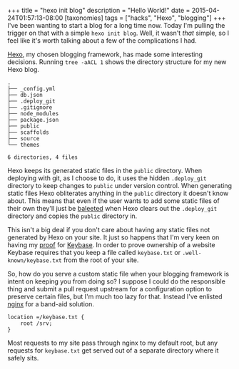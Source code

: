 +++
title = "hexo init blog"
description = "Hello World!"
date = 2015-04-24T01:57:13-08:00
[taxonomies]
tags = ["hacks", "Hexo", "blogging"]
+++
I've been wanting to start a blog for a long time now. Today I'm pulling the
trigger on that with a simple `hexo init blog`. Well, it wasn't _that_ simple,
so I feel like it's worth talking about a few of the complications I had.


[Hexo](https://hexo.io/), my chosen blogging framework, has made some
interesting decisions. Running `tree -aACL 1` shows the directory structure for
my new Hexo blog.

```
.
├── _config.yml
├── db.json
├── .deploy_git
├── .gitignore
├── node_modules
├── package.json
├── public
├── scaffolds
├── source
└── themes

6 directories, 4 files
```

Hexo keeps its generated static files in the `public` directory. When deploying
with git, as I choose to do, it uses the hidden `.deploy_git` directory to keep
changes to `public` under version control. When generating static files Hexo
obliterates anything in the `public` directory it doesn't know about. This
means that even if the user wants to add some static files of their own they'll
just be [baleeted](https://www.youtube.com/watch?v=07h0ksKx5sM) when Hexo
clears out the `.deploy_git` directory and copies the `public` directory in.


This isn't a big deal if you don't care about having any static files not
generated by Hexo on your site. It just so happens that I'm very keen on having
my [proof](https://tuckersiemens.com/keybase.txt) for
[Keybase](https://keybase.io). In order to prove ownership of a website Keybase
requires that you keep a file called `keybase.txt` or `.well-known/keybase.txt`
from the root of your site.


So, how do you serve a custom static file when your blogging framework is
intent on keeping you from doing so? I suppose I could do the responsible thing
and submit a pull request upstream for a configuration option to preserve
certain files, but I'm much too lazy for that. Instead I've enlisted
[nginx](http://nginx.org/) for a band-aid solution.

```
location =/keybase.txt {
    root /srv;
}
```

Most requests to my site pass through nginx to my default root, but any
requests for `keybase.txt` get served out of a separate directory where it
safely sits.
